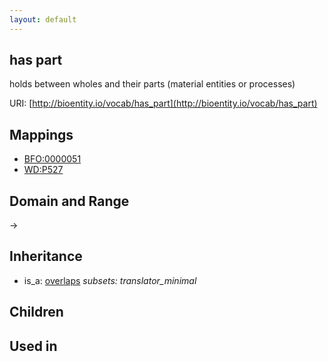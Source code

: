 ```yaml
---
layout: default
---
```


## has part


holds between wholes and their parts (material entities or processes)

URI: [http://bioentity.io/vocab/has_part](http://bioentity.io/vocab/has_part)
## Mappings

 * [BFO:0000051](http://purl.obolibrary.org/obo/BFO_0000051)
 * [WD:P527](http://purl.obolibrary.org/obo/WD_P527)

## Domain and Range

 -> 

## Inheritance

 *  is_a: [overlaps](overlaps.html) *subsets: translator_minimal*

## Children


## Used in


